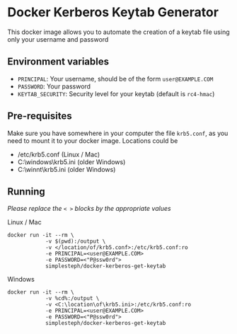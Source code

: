 # Docker Kerberos Keytab Generator

This docker image allows you to automate the creation of a keytab file using only your username and password

## Environment variables

- `PRINCIPAL`: Your username, should be of the form `user@EXAMPLE.COM`
- `PASSWORD`: Your password
- `KEYTAB_SECURITY`: Security level for your keytab (default is `rc4-hmac`)

## Pre-requisites

Make sure you have somewhere in your computer the file `krb5.conf`, as you need to mount it to your docker image.
Locations could be
- /etc/krb5.conf (Linux / Mac)
- C:\windows\krb5.ini (older Windows)
- C:\winnt\krb5.ini (older Windows)

## Running

*Please replace the `< >` blocks by the appropriate values*

Linux / Mac
```
docker run -it --rm \
            -v $(pwd):/output \
            -v </location/of/krb5.conf>:/etc/krb5.conf:ro
            -e PRINCIPAL=<user@EXAMPLE.COM>
            -e PASSWORD=<"P@ssw0rd">
            simplesteph/docker-kerberos-get-keytab
```

Windows
```
docker run -it --rm \
            -v %cd%:/output \
            -v <C:\location\of\krb5.ini>:/etc/krb5.conf:ro
            -e PRINCIPAL=<user@EXAMPLE.COM>
            -e PASSWORD=<"P@ssw0rd">
            simplesteph/docker-kerberos-get-keytab
```
